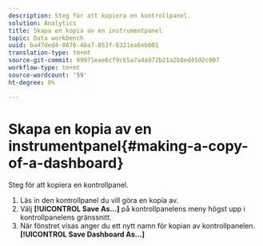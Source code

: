 ```yaml
---
description: Steg för att kopiera en kontrollpanel.
solution: Analytics
title: Skapa en kopia av en instrumentpanel
topic: Data workbench
uuid: ba47ded4-8676-48a7-853f-6321ea6eb601
translation-type: tm+mt
source-git-commit: 99971eae6cf9c65a7a4a972b21a2b8ed4502c007
workflow-type: tm+mt
source-wordcount: '59'
ht-degree: 0%

---
```



# Skapa en kopia av en instrumentpanel{#making-a-copy-of-a-dashboard}

Steg för att kopiera en kontrollpanel.

1. Läs in den kontrollpanel du vill göra en kopia av.
1. Välj **[!UICONTROL Save As…]** på kontrollpanelens meny högst upp i kontrollpanelens gränssnitt.
1. När fönstret visas anger du ett nytt namn för kopian av kontrollpanelen. **[!UICONTROL Save Dashboard As…]**
